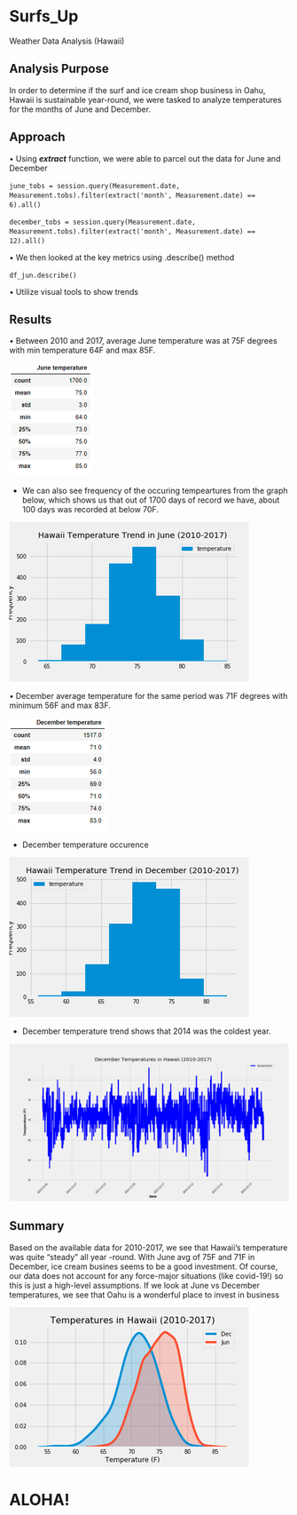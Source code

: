 
# Surfs_Up

Weather Data Analysis (Hawaii)

## Analysis Purpose

In order to determine if the surf and ice cream shop business in Oahu, Hawaii is sustainable year-round, we were tasked to analyze temperatures for the months of June and December.



## Approach

•	Using ***extract*** function, we were able to parcel out the data for June and December

`june_tobs = session.query(Measurement.date, Measurement.tobs).filter(extract('month', Measurement.date) == 6).all()`

`december_tobs = session.query(Measurement.date, Measurement.tobs).filter(extract('month', Measurement.date) == 12).all()`

•	We then looked at the key metrics using .describe() method 

`df_jun.describe()`

•	Utilize visual tools to show trends



## Results

•	Between 2010 and 2017, average June temperature was at 75F degrees with min temperature 64F and max 85F.

![]( https://github.com/jojobear2020/Surfs_Up/blob/master/analysis/june_summary.PNG)



* We can also see frequency of the occuring tempeartures from the graph below, which shows us that out of 1700 days of record we have, about 100 days was recorded at below 70F.


![](https://github.com/jojobear2020/Surfs_Up/blob/master/analysis/jun_temp_occurence.png)


•	December average temperature for the same period was 71F degrees with minimum 56F and max 83F.

![]( https://github.com/jojobear2020/Surfs_Up/blob/master/analysis/december_summary.PNG)



* December temperature occurence 

![](https://github.com/jojobear2020/Surfs_Up/blob/master/analysis/dec_temp_occurence.png)


* December temperature trend shows that 2014 was the coldest year.


![](https://github.com/jojobear2020/Surfs_Up/blob/master/analysis/dec_temp_trend.png)



## Summary

Based on the available data for 2010-2017, we see that Hawaii’s temperature was quite “steady” all year -round. With June avg of 75F and 71F in December, ice cream busines seems to be a good investment. Of course, our data does not account for any force-major situations (like covid-19!) so this is just a high-level assumptions. If we look at June vs December temperatures, we see that Oahu is a wonderful place to invest in business

![](https://github.com/jojobear2020/Surfs_Up/blob/master/analysis/jun_dec_temp_kdeplot.png)

# ALOHA! 
